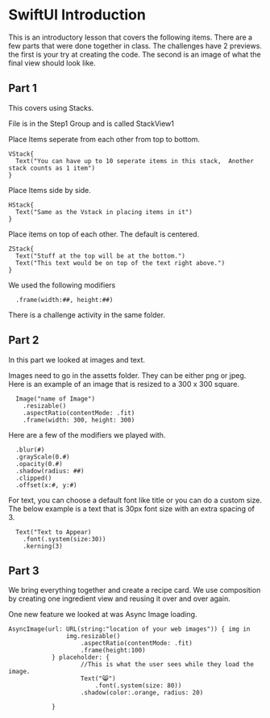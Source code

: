 # SwiftUI Introduction

This is an introductory lesson that covers the following items. There are a few parts that were done together in class.  The challenges have 2 previews. the first is your try at creating the code.  The second is an image of what the final view should look like. 

## Part 1 

This covers using Stacks. 

File is in the Step1 Group and is called StackView1

Place Items seperate from each other from top to bottom.
```
VStack{
  Text("You can have up to 10 seperate items in this stack,  Another stack counts as 1 item")
}
```

Place Items side by side. 
```
HStack{
  Text("Same as the Vstack in placing items in it")
}
```

Place items on top of each other.  The default is centered. 
```
ZStack{
  Text("Stuff at the top will be at the bottom.")
  Text("This text would be on top of the text right above.")
}
```

We used the following modifiers 

```
  .frame(width:##, height:##)
```

There is a challenge activity in the same folder. 

## Part 2 
In this part we looked at images and text. 

Images need to go in the assetts folder.  They can be either png or jpeg.  
Here is an example of an image that is resized to a 300 x 300 square. 
```
  Image("name of Image")
    .resizable()
    .aspectRatio(contentMode: .fit)
    .frame(width: 300, height: 300)
```

Here are a few of the modifiers we played with. 
```
  .blur(#)
  .grayScale(0.#)
  .opacity(0.#)
  .shadow(radius: ##)
  .clipped()
  .offset(x:#, y:#)
```

For text, you can choose a default font like title or you can do a custom size. The below example is a text that is 30px font size with an extra spacing of 3. 

```
  Text("Text to Appear)
    .font(.system(size:30))
    .kerning(3)
```

## Part 3 
We bring everything together and create a recipe card.  We use composition by creating one ingredient view and reusing it over and over again.  

One new feature we looked at was Async Image loading. 

```
AsyncImage(url: URL(string:"location of your web images")) { img in
                img.resizable()
                    .aspectRatio(contentMode: .fit)
                    .frame(height:100)
            } placeholder: {
                    //This is what the user sees while they load the image. 
                    Text("😸")
                        .font(.system(size: 80))
                    .shadow(color:.orange, radius: 20)
                    
            }
            
```
